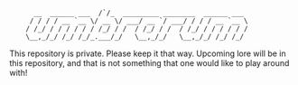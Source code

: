           __  ______ ___  /`/_  _________ ________  ______ ___ 
         / / / / __ `__ \/ __ \/ ___/ __ `/ ___/ / / / __ `__ \
        / /_/ / / / / / / /_/ / /  / /_/ / /  / /_/ / / / / / /
        \__,_/_/ /_/ /_/_.___/_/   \__,_/_/   \__,_/_/ /_/ /_/ 

This repository is private. Please keep it that way. Upcoming lore will be in this repository, and that is not something that one would like to play around with!
